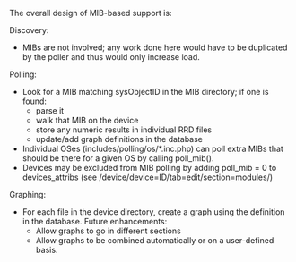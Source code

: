 The overall design of MIB-based support is:

Discovery:
  - MIBs are not involved; any work done here would have to be 
    duplicated by the poller and thus would only increase load.

Polling:
  - Look for a MIB matching sysObjectID in the MIB directory; if one
    is found:
    - parse it
    - walk that MIB on the device
    - store any numeric results in individual RRD files
    - update/add graph definitions in the database
  - Individual OSes (includes/polling/os/*.inc.php) can poll extra MIBs
    that should be there for a given OS by calling poll_mib().
  - Devices may be excluded from MIB polling by adding poll_mib = 0 to
    devices_attribs (see /device/device=ID/tab=edit/section=modules/)

Graphing:
  - For each file in the device directory, create a graph using the
    definition in the database.  Future enhancements:
    - Allow graphs to go in different sections
    - Allow graphs to be combined automatically or on a user-defined
      basis.

